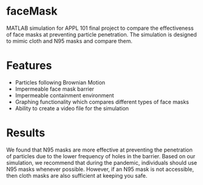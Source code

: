 # faceMask
MATLAB simulation for APPL 101 final project to compare the effectiveness of face masks at preventing particle penetration. The simulation is designed to mimic cloth and N95 masks and compare them. 

# Features
- Particles following Brownian Motion
- Impermeable face mask barrier
- Impermeable containment environment
- Graphing functionality which compares different types of face masks
- Ability to create a video file for the simulation

# Results
We found that N95 masks are more effective at preventing the penetration of particles due to the lower frequency of holes in the barrier. Based on our simulation, we recommend that during the pandemic, individuals should use N95 masks whenever possible. However, if an N95 mask is not accessible, then cloth masks are also sufficient at keeping you safe.
